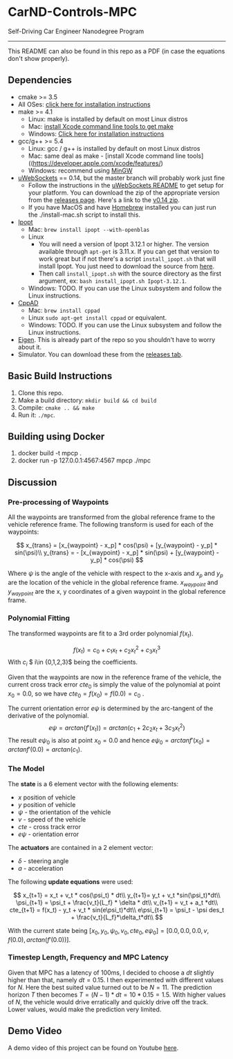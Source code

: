 # CarND-Controls-MPC
Self-Driving Car Engineer Nanodegree Program

---
This README can also be found in this repo as a PDF (in case the equations don't show properly).

## Dependencies

* cmake >= 3.5
 * All OSes: [click here for installation instructions](https://cmake.org/install/)
* make >= 4.1
  * Linux: make is installed by default on most Linux distros
  * Mac: [install Xcode command line tools to get make](https://developer.apple.com/xcode/features/)
  * Windows: [Click here for installation instructions](http://gnuwin32.sourceforge.net/packages/make.htm)
* gcc/g++ >= 5.4
  * Linux: gcc / g++ is installed by default on most Linux distros
  * Mac: same deal as make - [install Xcode command line tools]((https://developer.apple.com/xcode/features/)
  * Windows: recommend using [MinGW](http://www.mingw.org/)
* [uWebSockets](https://github.com/uWebSockets/uWebSockets) == 0.14, but the master branch will probably work just fine
  * Follow the instructions in the [uWebSockets README](https://github.com/uWebSockets/uWebSockets/blob/master/README.md) to get setup for your platform. You can download the zip of the appropriate version from the [releases page](https://github.com/uWebSockets/uWebSockets/releases). Here's a link to the [v0.14 zip](https://github.com/uWebSockets/uWebSockets/archive/v0.14.0.zip).
  * If you have MacOS and have [Homebrew](https://brew.sh/) installed you can just run the ./install-mac.sh script to install this.
* [Ipopt](https://projects.coin-or.org/Ipopt)
  * Mac: `brew install ipopt --with-openblas`
  * Linux
    * You will need a version of Ipopt 3.12.1 or higher. The version available through `apt-get` is 3.11.x. If you can get that version to work great but if not there's a script `install_ipopt.sh` that will install Ipopt. You just need to download the source from [here](https://www.coin-or.org/download/source/Ipopt/).
    * Then call `install_ipopt.sh` with the source directory as the first argument, ex: `bash install_ipopt.sh Ipopt-3.12.1`. 
  * Windows: TODO. If you can use the Linux subsystem and follow the Linux instructions.
* [CppAD](https://www.coin-or.org/CppAD/)
  * Mac: `brew install cppad`
  * Linux `sudo apt-get install cppad` or equivalent.
  * Windows: TODO. If you can use the Linux subsystem and follow the Linux instructions.
* [Eigen](http://eigen.tuxfamily.org/index.php?title=Main_Page). This is already part of the repo so you shouldn't have to worry about it.
* Simulator. You can download these from the [releases tab](https://github.com/udacity/CarND-MPC-Project/releases).



## Basic Build Instructions


1. Clone this repo.
2. Make a build directory: `mkdir build && cd build`
3. Compile: `cmake .. && make`
4. Run it: `./mpc`.

## Building using Docker

1. docker build -t mpcp .
2. docker run -p 127.0.0.1:4567:4567 mpcp ./mpc

## Discussion
### Pre-processing of Waypoints

All the waypoints are transformed from the global reference frame to the vehicle reference frame. The following transform is used for each of the waypoints:

$$
x_{trans} = [x_{waypoint} - x_p] * cos(\psi) + [y_{waypoint} - y_p] * sin(\psi)\\
y_{trans} = - [x_{waypoint} - x_p] * sin(\psi) + [y_{waypoint} - y_p] * cos(\psi)
$$

Where $\psi$ is the angle of the vehicle with respect to the x-axis and $x_p$ and $y_p$ are the location of the vehicle in the global reference frame. $x_{waypoint}$ and $y_{waypoint}$ are the x, y coordinates of a given waypoint in the global reference frame. 

### Polynomial Fitting

The transformed waypoints are fit to a 3rd order polynomial $f(x_t)$. 

$$
f(x_t) = c_0 + c_1x_t + c_2x_t^2 + c_3x_t^3
$$
With $c_i$ $ i\in \{0,1,2,3\}$ being the coefficients.

Given that the waypoints are now in the reference frame of the vehicle, the current cross track error $cte_0$ is simply the value of the polynomial at point $x_0= 0.0$, so we have  $cte_0 = f(x_0)=f(0.0)=c_0$ .  

The current orientation error $e \psi$ is determined by the arc-tangent of the derivative of the polynomial. 
$$
e \psi  =  arctan(f'(x_t)) = arctan(c_1 + 2c_2x_t + 3c_3x_t^2)
$$
The result $e \psi_0$ is also at point $x_0=0.0$ and hence $e \psi_0 = arctan f'(x_0)= arctan f'(0.0) = arctan (c_1)$.



### The Model

The **state** is a 6 element vector with the following elements: 
* $x$ position of vehicle
* $y$ position of vehicle
* $\psi$ - the orientation of the vehicle
* $v$ - speed of the vehicle
* $cte$ - cross track error
* $e \psi$ - orientation error


The **actuators** are contained in a 2 element vector:

* $\delta$ - steering angle
* $a$ - acceleration

The following **update equations** were used:



$$
x_{t+1} = x_t + v_t * cos(\psi_t) * dt\\
y_{t+1}= y_t + v_t *sin(\psi_t)*dt\\
\psi_{t+1} = \psi_t + \frac{v_t}{L_f} * \delta * dt\\
v_{t+1} = v_t + a_t *dt\\
cte_{t+1} = f(x_t) - y_t + v_t * sin(e\psi_t)*dt\\
e\psi_{t+1} = \psi_t - \psi des_t + \frac{v_t}{L_f}*\delta_t*dt\\
$$

With the current state being $[x_0,y_0,\psi_0,v_0,cte_0,e \psi_0] = [0.0,0.0,0.0,v, f(0.0),arctan(f'(0.0))]$.

### Timestep Length, Frequency and MPC Latency

Given that MPC has a latency of 100ms, I decided to choose a $dt$ slightly higher than that, namely $dt=0.15$. I then experimented with different values for $N$. Here the best suited value turned out to be $N=11$. The prediction horizon $T$ then becomes $T=(N-1) * dt=10*0.15=1.5$. With higher values of $N$, the vehicle would drive erratically and quickly drive off the track. Lower values, would make the prediction very limited.

## Demo Video

A demo video of this project can be found on Youtube [here](https://youtu.be/TyVx-1mTBPU).

